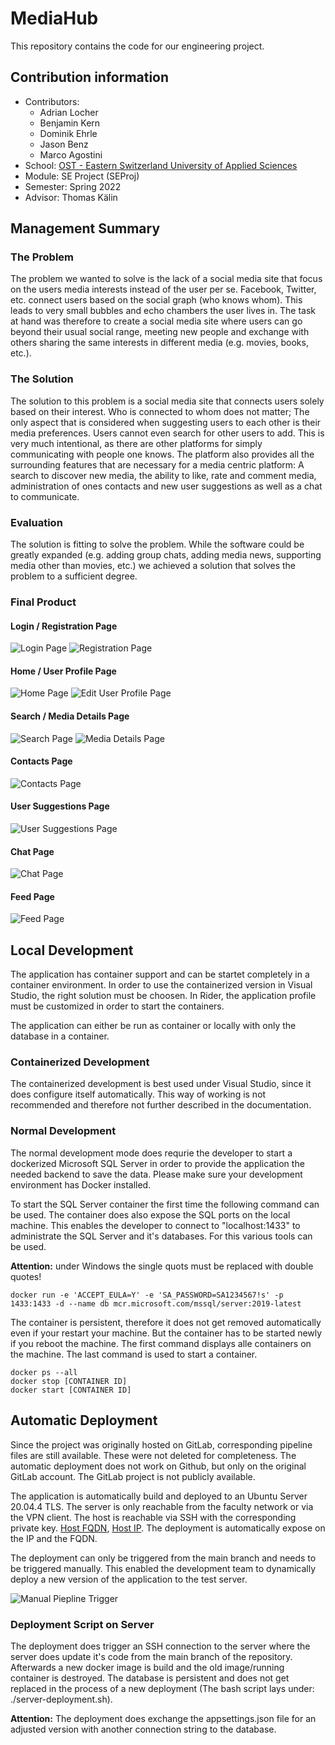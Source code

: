 # MediaHub
This repository contains the code for our engineering project.

## Contribution information
- Contributors:
  - Adrian Locher
  - Benjamin Kern
  - Dominik Ehrle
  - Jason Benz
  - Marco Agostini
- School: [OST - Eastern Switzerland University of Applied Sciences](https://www.ost.ch/)
- Module: SE Project (SEProj)
- Semester: Spring 2022
- Advisor: Thomas Kälin

## Management Summary
### The Problem
The problem we wanted to solve is the lack of a social media site that focus on the users media interests instead of the user per se. Facebook, Twitter, etc. connect users based on the social graph (who knows whom). This leads to very small bubbles and echo chambers the user lives in. The task at hand was therefore to create a social media site where users can go beyond their usual social range, meeting new people and exchange with others sharing the same interests in different media (e.g. movies, books, etc.).

### The Solution
The solution to this problem is a social media site that connects users solely based on their interest. Who is connected to whom does not matter; The only aspect that is considered when suggesting users to each other is their media preferences. Users cannot even search for other users to add. This is very much intentional, as there are other platforms for simply communicating with people one knows. The platform also provides all the surrounding features that are necessary for a media centric platform: A search to discover new media, the ability to like, rate and comment media, administration of ones contacts and new user suggestions as well as a chat to communicate.

### Evaluation
The solution is fitting to solve the problem. While the software could be greatly expanded (e.g. adding group chats, adding media news, supporting media other than movies, etc.) we achieved a solution that solves the problem to a sufficient degree.

### Final Product
#### Login / Registration Page
![Login Page](img/final-product/01_login.png)
![Registration Page](img/final-product/02_registration.png)

#### Home / User Profile Page
![Home Page](img/final-product/03_home.jpg)
![Edit User Profile Page](img/final-product/04_home-edit-userprofile.jpg)

#### Search / Media Details Page
![Search Page](img/final-product/05_search.png)
![Media Details Page](img/final-product/06_media-details.png)

#### Contacts Page
![Contacts Page](img/final-product/07_contacts.png)

#### User Suggestions Page
![User Suggestions Page](img/final-product/08_user-suggestions.png)

#### Chat Page
![Chat Page](img/final-product/09_chat.png)

#### Feed Page
![Feed Page](img/final-product/10_feed.png)

## Local Development
The application has container support and can be startet completely in a container environment. In order to use the containerized version in Visual Studio, the right solution must be choosen. In Rider, the application profile must be customized in order to start the containers.

The application can either be run as container or locally with only the database in a container.

### Containerized Development
The containerized development is best used under Visual Studio, since it does configure itself automatically. This way of working is not recommended and therefore not further described in the documentation.

### Normal Development 
The normal development mode does requrie the developer to start a dockerized Microsoft SQL Server in order to provide the application the needed backend to save the data. Please make sure your development environment has Docker installed.

To start the SQL Server container the first time the following command can be used. The container does also expose the SQL ports on the local machine. This enables the developer to connect to "localhost:1433" to administrate the SQL Server and it's databases. For this various tools can be used.

**Attention:** under Windows the single quots must be replaced with double quotes!

```
docker run -e 'ACCEPT_EULA=Y' -e 'SA_PASSWORD=SA1234567!s' -p 1433:1433 -d --name db mcr.microsoft.com/mssql/server:2019-latest
```

The container is persistent, therefore it does not get removed automatically even if your restart your machine. But the container has to be started newly if you reboot the machine. The first command displays alle containers on the machine. The last command is used to start a container.

```
docker ps --all
docker stop [CONTAINER ID]
docker start [CONTAINER ID]
```

## Automatic Deployment
Since the project was originally hosted on GitLab, corresponding pipeline files are still available. These were not deleted for completeness. The automatic deployment does not work on Github, but only on the original GitLab account. The GitLab project is not publicly available.

The application is automatically build and deployed to an Ubuntu Server 20.04.4 TLS. The server is only reachable from the faculty network or via the VPN client. The host is reachable via SSH with the corresponding private key. [Host FQDN](sifsv-80057.i.ost.ch), [Host IP](152.96.80.57). The deployment is automatically expose on the IP and the FQDN.

The deployment can only be triggered from the main branch and needs to be triggered manually. This enabled the development team to dynamically deploy a new version of the application to the test server.

![Manual Piepline Trigger](img/pipeline.png)

### Deployment Script on Server

The deployment does trigger an SSH connection to the server where the server does update it's code from the main branch of the repository. Afterwards a new docker image is build and the old image/running container is destroyed. The database is persistent and does not get replaced in the process of a new deployment (The bash script lays under: ./server-deployment.sh).

**Attention:** The deployment does exchange the appsettings.json file for an adjusted version with another connection string to the database.